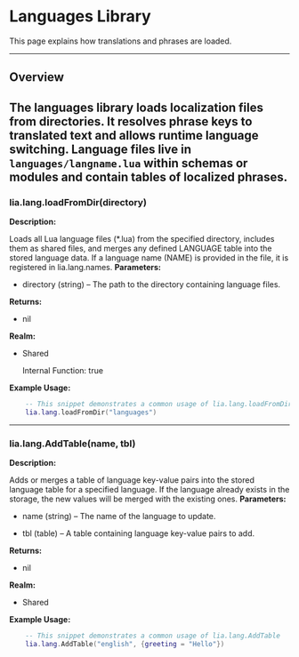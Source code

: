 # Languages Library

This page explains how translations and phrases are loaded.

---

## Overview

The languages library loads localization files from directories. It resolves phrase keys to translated text and allows runtime language switching. Language files live in `languages/langname.lua` within schemas or modules and contain tables of localized phrases.
---

### lia.lang.loadFromDir(directory)


**Description:**

Loads all Lua language files (*.lua) from the specified directory,
includes them as shared files, and merges any defined LANGUAGE table
into the stored language data. If a language name (NAME) is provided in the file,
it is registered in lia.lang.names.
**Parameters:**

* directory (string) – The path to the directory containing language files.

**Returns:**

* nil

**Realm:**

* Shared

    Internal Function:
    true

**Example Usage:**

```lua
    -- This snippet demonstrates a common usage of lia.lang.loadFromDir
    lia.lang.loadFromDir("languages")
```

---


### lia.lang.AddTable(name, tbl)


**Description:**

Adds or merges a table of language key-value pairs into the stored language table
for a specified language. If the language already exists in the storage, the new values
will be merged with the existing ones.
**Parameters:**

* name (string) – The name of the language to update.

* tbl (table) – A table containing language key-value pairs to add.

**Returns:**

* nil

**Realm:**

* Shared

**Example Usage:**

```lua
    -- This snippet demonstrates a common usage of lia.lang.AddTable
    lia.lang.AddTable("english", {greeting = "Hello"})
```
